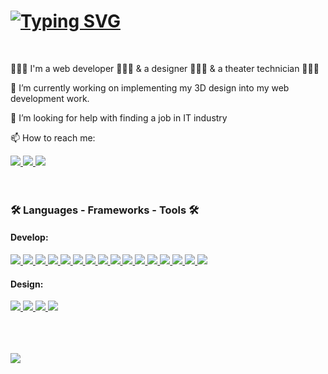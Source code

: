 <h1> 
<a href="https://git.io/typing-svg"><img src="https://readme-typing-svg.demolab.com?font=Roboto+Mono&weight=700&size=18&pause=1000&color=000000&center=true&vCenter=true&width=435&lines=Welcome+to+my+Github.+I'm+Yifan+Wang!" alt="Typing SVG" /></a>
</h1>

<br/>

🤹🏻‍♀️ I'm a web developer 👩🏻‍💻 & a designer 👩🏻‍🎨 & a theater technician 👩🏻‍🔧

🌱 I’m currently working on implementing my 3D design into my web development work.

🤔 I’m looking for help with finding a job in IT industry

📫 How to reach me: 

<a href="https://yifan-wang.dev/" target="_blank">
<img src="https://img.shields.io/badge/Portfolio-255E63?style=for-the-badge&logo=About.me&logoColor=white" target="_blank" />
</a>
<a href="www.linkedin.com/in/yifan-wang-dev" target="_blank">
<img src="https://img.shields.io/badge/LinkedIn-0077B5?style=for-the-badge&logo=linkedin&logoColor=white" target="_blank" />
</a>
<a href="mailto:dittoya@outlook.com" target="_blank">
<img src="https://img.shields.io/badge/Microsoft_Outlook-0078D4?style=for-the-badge&logo=microsoft-outlook&logoColor=white" target="_blank" />
</a>

<br/>
<br/>
<br/>
<h3>🛠 Languages - Frameworks - Tools 🛠</h3>
<h4>Develop:</h4>
<a href="https://react.dev/" target="_blank">
<img src="https://img.shields.io/badge/React-20232A?style=for-the-badge&logo=react&logoColor=61DAFB" target="_blank" />
</a>
<a href="https://developer.mozilla.org/en-US/docs/Web/JavaScript" target="_blank">
<img src="https://img.shields.io/badge/JavaScript-323330?style=for-the-badge&logo=javascript&logoColor=F7DF1E" target="_blank" />
</a>
<a href="https://www.typescriptlang.org/" target="_blank">
<img src="https://img.shields.io/badge/TypeScript-007ACC?style=for-the-badge&logo=typescript&logoColor=white" target="_blank" />
</a>
<a href="https://developer.mozilla.org/en-US/docs/Web/HTML" target="_blank">
<img src="https://img.shields.io/badge/HTML5-E34F26?style=for-the-badge&logo=html5&logoColor=white" target="_blank" />
</a>
<a href="https://developer.mozilla.org/en-US/docs/Web/CSS" target="_blank">
<img src="https://img.shields.io/badge/CSS3-1572B6?style=for-the-badge&logo=css3&logoColor=white" target="_blank" />
</a>
<a href="https://sass-lang.com/" target="_blank">
<img src="https://img.shields.io/badge/Sass-CC6699?style=for-the-badge&logo=sass&logoColor=white" target="_blank" />
</a>
<a href="https://styled-components.com/" target="_blank">
<img src="https://img.shields.io/badge/styled--components-DB7093?style=for-the-badge&logo=styled-components&logoColor=white" target="_blank" />
</a>
<a href="https://threejs.org/" target="_blank">
<img src="https://img.shields.io/badge/ThreeJs-black?style=for-the-badge&logo=three.js&logoColor=white" target="_blank" />
</a>
<a href="https://www.chartjs.org/" target="_blank">
<img src="https://img.shields.io/badge/Chart%20js-FF6384?style=for-the-badge&logo=chartdotjs&logoColor=white" target="_blank" />
</a>
<a href="https://mui.com/" target="_blank">
<img src="https://img.shields.io/badge/Material%20UI-007FFF?style=for-the-badge&logo=mui&logoColor=white" target="_blank" />
</a>
<a href="https://nodejs.org/en" target="_blank">
<img src="https://img.shields.io/badge/Node%20js-339933?style=for-the-badge&logo=nodedotjs&logoColor=white" target="_blank" />
</a>
<a href="https://expressjs.com/" target="_blank">
<img src="https://img.shields.io/badge/Express%20js-000000?style=for-the-badge&logo=express&logoColor=white" target="_blank" />
</a>
<a href="https://www.mongodb.com/" target="_blank">
<img src="https://img.shields.io/badge/MongoDB-4EA94B?style=for-the-badge&logo=mongodb&logoColor=white" target="_blank" />
</a>
<a href="https://www.postman.com/" target="_blank">
<img src="https://img.shields.io/badge/Postman-FF6C37?style=for-the-badge&logo=Postman&logoColor=white" target="_blank" />
</a>
<a href="https://vitejs.dev/" target="_blank">
<img src="https://img.shields.io/badge/Vite-B73BFE?style=for-the-badge&logo=vite&logoColor=FFD62E" target="_blank" />
</a>
<a href="https://cloudinary.com/" target="_blank">
<img src="https://img.shields.io/badge/Cloudinary-3448C5?style=for-the-badge&logo=Cloudinary&logoColor=white" target="_blank" />
</a>
<h4>Design:</h4>
<a href="" target="_blank">
<img src="https://img.shields.io/badge/Figma-F24E1E?style=for-the-badge&logo=figma&logoColor=white" target="_blank" />
</a>
<a href="" target="_blank">
<img src="https://img.shields.io/badge/Adobe%20Photoshop-31A8FF?style=for-the-badge&logo=Adobe%20Photoshop&logoColor=black" target="_blank" />
</a>
<a href="" target="_blank">
<img src="https://img.shields.io/badge/Adobe%20Illustrator-FF9A00?style=for-the-badge&logo=adobe%20illustrator&logoColor=white" target="_blank" />
</a>
<a href="" target="_blank">
<img src="https://img.shields.io/badge/blender-%23F5792A.svg?style=for-the-badge&logo=blender&logoColor=white" target="_blank" />
</a>

<br/><br/><br/>
<img src="https://github-readme-stats.vercel.app/api/top-langs/?username=anuraghazra&layout=compact&theme=buefy" />
<!--
**Yifan-858/Yifan-858** is a ✨ _special_ ✨ repository because its `README.md` (this file) appears on your GitHub profile.

Here are some ideas to get you started:

- 🔭 I’m currently working on ...
- 🌱 I’m currently learning ...
- 👯 I’m looking to collaborate on ...
- 🤔 I’m looking for help with ...
- 💬 Ask me about ...
- 📫 How to reach me: ...
- 😄 Pronouns: ...
- ⚡ Fun fact: ...
-->
